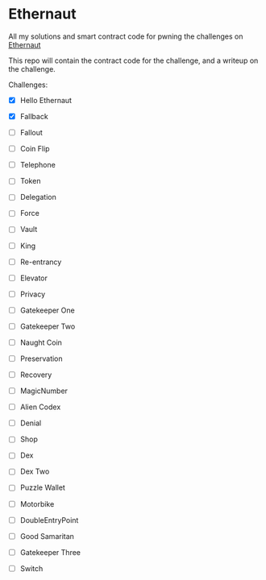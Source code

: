 # Ethernaut

All my solutions and smart contract code for pwning the challenges on [Ethernaut](https://ethernaut.openzeppelin.com/)

This repo will contain the contract code for the challenge, and a writeup on the challenge.

Challenges:
- [x] Hello Ethernaut
- [x] Fallback
- [ ] Fallout
- [ ] Coin Flip
- [ ] Telephone
- [ ] Token
- [ ] Delegation
- [ ] Force 
- [ ] Vault
- [ ] King
- [ ] Re-entrancy
- [ ] Elevator
- [ ] Privacy
- [ ] Gatekeeper One
- [ ] Gatekeeper Two
- [ ] Naught Coin
- [ ] Preservation
- [ ] Recovery
- [ ] MagicNumber
- [ ] Alien Codex
- [ ] Denial
- [ ] Shop
- [ ] Dex
- [ ] Dex Two
- [ ] Puzzle Wallet
- [ ] Motorbike
- [ ] DoubleEntryPoint
- [ ] Good Samaritan
- [ ] Gatekeeper Three
- [ ] Switch

